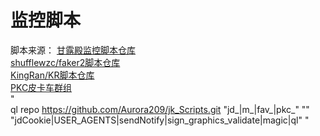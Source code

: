 #  监控脚本
脚本来源：
[甘露殿监控脚本仓库](https://github.com/msechen/jdrain)  
[shufflewzc/faker2脚本仓库](https://github.com/shufflewzc/faker2/tree/main)  
[KingRan/KR脚本仓库](https://github.com/KingRan/KR)  
[PKC皮卡车群组](https://t.me/topstyle996)  
"  
ql repo https://github.com/Aurora209/jk_Scripts.git "jd_|m_|fav_|pkc_" "" "jdCookie|USER_AGENTS|sendNotify|sign_graphics_validate|magic|ql"
"  


